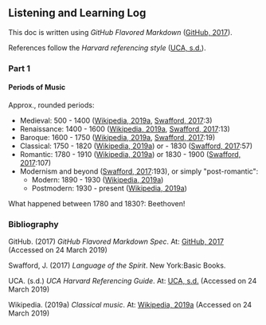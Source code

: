 ## Listening and Learning Log

This doc is written using _GitHub Flavored Markdown_ ([GitHub, 2017]).

References follow the _Harvard referencing style_ ([UCA, s.d.]).

### Part 1

#### Periods of Music

Approx., rounded periods:

- Medieval: 500 - 1400 ([Wikipedia, 2019a], [Swafford, 2017]:3)
- Renaissance: 1400 - 1600 ([Wikipedia, 2019a], [Swafford, 2017]:13)
- Baroque: 1600 - 1750 ([Wikipedia, 2019a], [Swafford, 2017]:19)
- Classical: 1750 - 1820 ([Wikipedia, 2019a]) or - 1830 ([Swafford, 2017]:57)
- Romantic: 1780 - 1910  ([Wikipedia, 2019a]) or 1830 - 1900 ([Swafford, 2017]:107)
- Modernism and beyond ([Swafford, 2017]:193), or simply "post-romantic":
    - Modern: 1890 - 1930 ([Wikipedia, 2019a])
    - Postmodern: 1930 - present ([Wikipedia, 2019a])

What happened between 1780 and 1830?: Beethoven!

### Bibliography

[GitHub, 2017]: <https://github.github.com/gfm/>
GitHub. (2017) _GitHub Flavored Markdown Spec_. At: [GitHub, 2017] (Accessed on 24 March 2019)

[Swafford, 2017]: https://books.google.com/books?id=_KpEvgAACAAJ
Swafford, J. (2017) _Language of the Spirit_. New York:Basic Books.

[UCA, s.d.]: http://webdocs.ucreative.ac.uk/harvard-guide-1547642760012.pdf
UCA. (s.d.) _UCA Harvard Referencing Guide_. At: [UCA, s.d.] (Accessed on 24 March 2019)

[Wikipedia, 2019a]: https://en.wikipedia.org/wiki/Classical_music
Wikipedia. (2019a) _Classical music_. At: [Wikipedia, 2019a] (Accessed on 24 March 2019)
